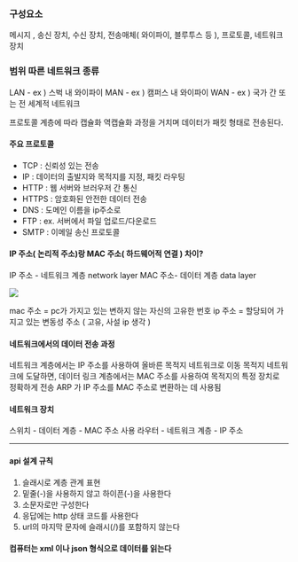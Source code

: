 ### 구성요소

메시지 , 송신 장치, 수신 장치, 전송매체( 와이파이, 블루투스 등 ), 프로토콜, 네트워크 장치

### 범위 따른 네트워크 종류

LAN - ex ) 스벅 내 와이파이
MAN - ex ) 캠퍼스 내 와이파이
WAN - ex ) 국가 간 또는 전 세계적 네트워크

프로토콜 계층에 따라 캡슐화 역캡슐화 과정을 거치며 데이터가 패킷 형태로 전송된다.

#### 주요 프로토콜

- TCP : 신뢰성 있는 전송
- IP : 데이터의 출발지와 목적지를 지정, 패킷 라우팅
- HTTP : 웹 서버와 브러우저 간 통신
- HTTPS : 암호화된 안전한 데이터 전송
- DNS : 도메인 이름을 ip주소로
- FTP : ex. 서버에서 파일 업로드/다운로드
- SMTP : 이메일 송신 프로토콜

#### IP 주소( 논리적 주소)랑 MAC 주소( 하드웨어적 연결 ) 차이?

IP 주소 - 네트워크 계층 network layer 
MAC 주소- 데이터 계층 data layer

![](https://i.imgur.com/SAM6AKu.png)

mac 주소 = pc가 가지고 있는 변하지 않는 자신의 고유한 번호
ip 주소 = 할당되어 가지고 있는 변동성 주소 ( 고유, 사설 ip 생각 ) 

#### 네트워크에서의 데이터 전송 과정

네트워크 계층에서는 IP 주소를 사용하여 올바른 목적지 네트워크로 이동
목적지 네트워크에 도달하면, 데이터 링크 계층에서는 MAC 주소를 사용하여 목적지의 특정 장치로 정확하게 전송
ARP 가 IP 주소를 MAC 주소로 변환하는 데 사용됨

#### 네트워크 장치
스위치 - 데이터 계층 - MAC 주소 사용
라우터 -  네트워크 계층 - IP 주소 

---
#### api 설계 규칙

1. 슬래시로 계층 관계 표현
2. 밑줄(-)을 사용하지 않고 하이픈(-)을 사용한다
3. 소문자로만 구성한다
4. 응답에는 http 상태 코드를 사용한다
5. url의 마지막 문자에 슬래시(/)를 포함하지 않는다

#### 컴퓨터는 xml 이나 json 형식으로 데이터를 읽는다


